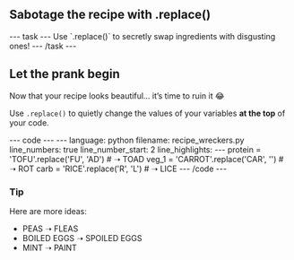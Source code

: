 <h2 class="c-project-heading--task">Sabotage the recipe with .replace()</h2>
--- task ---
Use `.replace()` to secretly swap ingredients with disgusting ones!
--- /task ---

<h2 class="c-project-heading--explainer">Let the prank begin</h2>

Now that your recipe looks beautiful… it’s time to ruin it 😂

Use `.replace()` to quietly change the values of your variables **at the top** of your code.

<div class="c-project-code">
--- code ---
---
language: python
filename: recipe_wreckers.py
line_numbers: true
line_number_start: 2
line_highlights:
---
protein = 'TOFU'.replace('FU', 'AD')         # ➝ TOAD
veg_1 = 'CARROT'.replace('CAR', '')          # ➝ ROT
carb = 'RICE'.replace('R', 'L')              # ➝ LICE
--- /code ---
</div>

<div class="c-project-callout c-project-callout--tip">

### Tip

Here are more ideas:
- PEAS ➝ FLEAS
- BOILED EGGS ➝ SPOILED EGGS
- MINT ➝ PAINT

</div>
